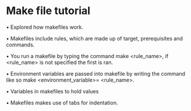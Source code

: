 # Make file tutorial


•	Explored how makefiles work.

•	Makefiles include rules, which are made up of target, prerequisites and commands.

•	You run a makefile by typing the command make <rule_name>, if <rule_name> is not  specified the first is ran.

•	Environment variables are passed into makefile by writing the command like so make <environment_variable>=<value> <rule_name>.

•	Variables in makefiles to hold values

•	Makefiles makes use of tabs for indentation.


